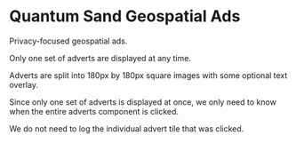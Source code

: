 # Quantum Sand Geospatial Ads

Privacy-focused geospatial ads.

Only one set of adverts are displayed at any time.

Adverts are split into 180px by 180px square images with some optional text overlay.

Since only one set of adverts is displayed at once, we only need to know when the entire adverts component is clicked.

We do not need to log the individual advert tile that was clicked.

